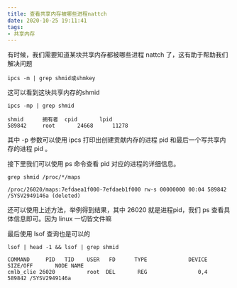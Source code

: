 ```yaml
---
title: 查看共享内存被哪些进程nattch
date: 2020-10-25 19:11:41
tags:
- 共享内存
---
```


有时候，我们需要知道某块共享内存都被哪些进程 nattch 了，这有助于帮助我们解决问题

```
ipcs -m | grep shmid或shmkey
```

这可以看到这块共享内存的shmid

```
ipcs -mp | grep shmid
```

```
shmid      拥有者  cpid       lpid      
589842     root       24668      11278     
```

其中 -p 参数可以使用 ipcs 打印出创建贡献内存的进程 pid 和最后一个写共享内存的进程 pid 。

接下里我们可以使用 ps 命令查看 pid 对应的进程的详细信息。

```
grep shmid /proc/*/maps
```

```
/proc/26020/maps:7efdaea1f000-7efdaeb1f000 rw-s 00000000 00:04 589842           /SYSV2949146a (deleted)
```

还可以使用上述方法，举例得到结果，其中 26020 就是进程pid，我们 ps 查看具体信息即可。因为 linux 一切皆文件嘛

最后使用 lsof 查询也是可以的

```
lsof | head -1 && lsof | grep shmid
```

```
COMMAND     PID   TID    USER   FD      TYPE             DEVICE  SIZE/OFF       NODE NAME
cmlb_clie 26020          root  DEL       REG                0,4               589842 /SYSV2949146a
```

